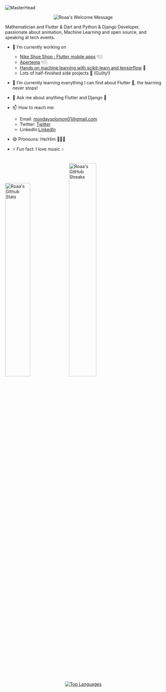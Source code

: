  ![MasterHead](https://blog.bit.ai/wp-content/uploads/2018/09/How-to-Embed-GitHub-Gists-in-Your-Documents-Blog-Banner.png)


<p align="center">
		<img alt="Roaa's Welcome Message"
			 src="https://readme-typing-svg.herokuapp.com?size=28&background=45E5FF00&center=true&vCenter=true&lines=%F0%9F%91%8B%F0%9F%8F%BC+Hi+there!,+I'm+Monday">
  <br />
  
</p>

Mathematician and Flutter & Dart and Python & Django Developer, passionate about animation, Machine Learning and  open source, and speaking at tech events.




* 🔭 I’m currently working on 
  - [Nike Shoe Shop : Flutter mobile apps](https://github.com/black-coda/nike_shoe_shop) 👇🏼
  - [Apertemp](https://github.com/black-coda/apertemp) 👇🏼
  - [Hands on machine learning with scikit-learn and tensorflow](#flutter-tutorials) 📖
  - Lots of half-finished side projects 👀 (Guilty!)
* 🌱 I’m currently learning everything I can find about Flutter 💙, the learning never stops!
* 💬 Ask me about anything Flutter and Django 💙
* 📫 How to reach me:
  * Email: mondaysolomon01@gmail.com
  * Twitter: [Twitter](https://twitter.com/mondaysolomon01)
  * LinkedIn:[LinkedIn](https://www.linkedin.com/in/solomon-monday-okwharobo-21343220b/)

* 😄 Pronouns: He/Him 👩🏻‍💻
* ⚡ Fun fact: I love music 🎶 


<br />
<div style="display: flex, justify-content: space-between; align-items: center;">
<img  width="40%" src="https://github-readme-stats.vercel.app/api?username=black-coda&show_icons=true&count_private=true&hide_title=false&theme=dracula" alt="Roaa's Github Stats" />

<img width="42%" src="https://github-readme-streak-stats.herokuapp.com?user=black-coda&theme=dracula&date_format=M%20j%5B%2C%20Y%5D" alt="Roaa's GitHub Streaks" />
</div>

</br>
</br>

<center>
	<a href="https://github.com/black-coda" align="left"><img src="https://github-readme-stats.vercel.app/api/top-langs/?username=black-coda&langs_count=5&title_color=0891b2&text_color=ffffff&icon_color=0891b2&bg_color=0f172a&hide_border=false&locale=en&custom_title=Top%20%Languages" alt="Top Languages" /></a>
</center>
